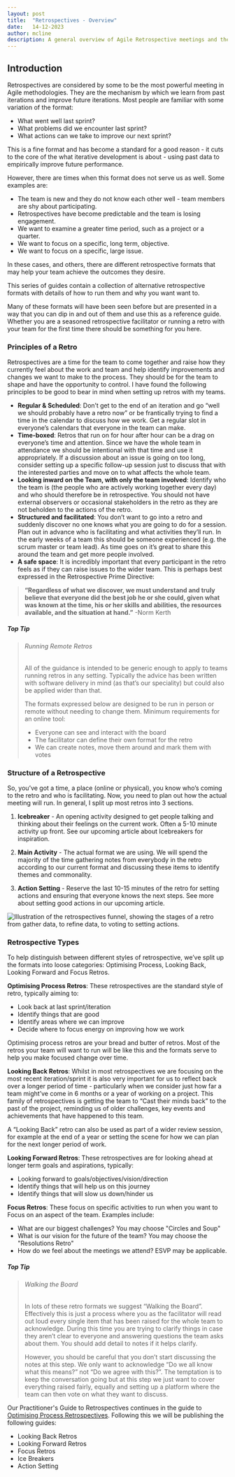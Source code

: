 ```yaml
---
layout: post
title:  "Retrospectives - Overview"
date:   14-12-2023
author: mcline
description: A general overview of Agile Retrospective meetings and the different approaches a team can take to improvement.
---
```


## Introduction
Retrospectives are considered by some to be the most powerful meeting in Agile methodologies. They are the mechanism by which we learn from past iterations and improve future iterations. Most people are familiar with some variation of the format:
- What went well last sprint?
- What problems did we encounter last sprint?
- What actions can we take to improve our next sprint?

This is a fine format and has become a standard for a good reason - it cuts to the core of the what iterative development is about - using past data to empirically improve future performance.

However, there are times when this format does not serve us as well. Some examples are:
- The team is new and they do not know each other well - team members are shy about participating.
- Retrospectives have become predictable and the team is losing engagement.
- We want to examine a greater time period, such as a project or a quarter.
- We want to focus on a specific, long term, objective.
- We want to focus on a specific, large issue.

In these cases, and others, there are different retrospective formats that may help your team achieve the outcomes they desire. 

This series of guides contain a collection of alternative retrospective formats with details of how to run them and why you want want to.

Many of these formats will have been seen before but are presented in a way that you can dip in and out of them and use this as a reference guide. Whether you are a seasoned retrospective facilitator or running a retro with your team for the first time there should be something for you here.

### Principles of a Retro
Retrospectives are a time for the team to come together and raise how they currently feel about the work and team and help identify improvements and changes we want to make to the process. They should be for the team to shape and have the opportunity to control. I have found the following principles to be good to bear in mind when setting up retros with my teams.

- **Regular & Scheduled**: Don’t get to the end of an iteration and go “well we should probably have a retro now” or be frantically trying to find a time in the calendar to discuss how we work. Get a regular slot in everyone’s calendars that everyone in the team can make.  
- **Time-boxed**: Retros that run on for hour after hour can be a drag on everyone’s time and attention. Since we have the whole team in attendance we should be intentional with that time and use it appropriately. If a discussion about an issue is going on too long, consider setting up a specific follow-up session just to discuss that with the interested parties and move on to what affects the whole team.
- **Looking inward on the Team, with only the team involved**: Identify who the team is (the people who are actively working together every day) and who should therefore be in retrospective. You should not have external observers or occasional stakeholders in the retro as they are not beholden to the actions of the retro.
- **Structured and facilitated**: You don’t want to go into a retro and suddenly discover no one knows what you are going to do for a session. Plan out in advance who is facilitating and what activities they’ll run. In the early weeks of a team this should be someone experienced (e.g. the scrum master or team lead). As time goes on it’s great to share this around the team and get more people involved.
- **A safe space**: It is incredibly important that every participant in the retro feels as if they can raise issues to the wider team. This is perhaps best expressed in the Retrospective Prime Directive:

> **“Regardless of what we discover, we must understand and truly believe that everyone did the best job he or she could, given what was known at the time, his or her skills and abilities, the resources available, and the situation at hand.”** -Norm Kerth

##### Top Tip
>###### Running Remote Retros
>All of the guidance is intended to be generic enough to apply to teams running retros in any setting. Typically the advice has been written with software delivery in mind (as that’s our speciality) but could also be applied wider than that.
>
>The formats expressed below are designed to be run in person or remote without needing to change them. Minimum requirements for an online tool:
>
>- Everyone can see and interact with the board
>- The facilitator can define their own format for the retro
>- We can create notes, move them around and mark them with votes

### Structure of a Retrospective
So, you’ve got a time, a place (online or physical), you know who’s coming to the retro and who is facilitating. Now, you need to plan out how the actual meeting will run. In general, I split up most retros into 3 sections. 

1. **Icebreaker** - An opening activity designed to get people talking and thinking about their feelings on the current work. Often a 5-10 minute activity up front. See our upcoming article about Icebreakers for inspiration.

2. **Main Activity** - The actual format we are using. We will spend the majority of the time gathering notes from everybody in the retro according to our current format and discussing these items to identify themes and commonality.
3. **Action Setting** - Reserve the last 10-15 minutes of the retro for setting actions and ensuring that everyone knows the next steps. See more about setting good actions in our upcoming article.


![Illustration of the retrospectives funnel, showing the stages of a retro from gather data, to refine data, to voting to setting actions.](/practitioners-guides/assets/images/retros/RetroFunnel.jpg)


### Retrospective Types

To help distinguish between different styles of retrospective, we’ve split up the formats into loose categories: Optimising Process, Looking Back, Looking Forward and Focus Retros. 

**Optimising Process Retros**: These retrospectives are the standard style of retro, typically aiming to:

- Look back at last sprint/iteration
- Identify things that are good
- Identify areas where we can improve
- Decide where to focus energy on improving how we work

Optimising process retros are your bread and butter of retros. Most of the retros your team will want to run will be like this and the formats serve to help you make focused change over time.

**Looking Back Retros**: Whilst in most retrospectives we are focusing on the most recent iteration/sprint it is also very important for us to reflect back over a longer period of time - particularly when we consider just how far a team might’ve come in 6 months or a year of working on a project. This family of retrospectives is getting the team to “Cast their minds back” to the past of the project, reminding us of older challenges, key events and achievements that have happened to this team.  

A “Looking Back” retro can also be used as part of a wider review session, for example at the end of a year or setting the scene for how we can plan for the next longer period of work.

**Looking Forward Retros**: These retrospectives are for looking ahead at longer term goals and aspirations, typically:

- Looking forward to goals/objectives/vision/direction
- Identify things that will help us on this journey
- Identify things that will slow us down/hinder us

**Focus Retros**: These focus on specific activities to run when you want to Focus on an aspect of the team. Examples include:

- What are our biggest challenges? You may choose "Circles and Soup"
- What is our vision for the future of the team? You may choose the "Resolutions Retro"
- How do we feel about the meetings we attend? ESVP may be applicable.

##### Top Tip
>###### Walking the Board
>In lots of these retro formats we suggest “Walking the Board”. Effectively this is just a process where you as the facilitator will read out loud every single item that has been raised for the whole team to acknowledge. During this time you are trying to clarify things in case they aren’t clear to everyone and answering questions the team asks about them. You should add detail to notes if it helps clarify.
>
>However, you should be careful that you don’t start discussing the notes at this step. We only want to acknowledge “Do we all know what this means?” not “Do we agree with this?”. The temptation is to keep the conversation going but at this step we just want to cover everything raised fairly, equally and setting up a platform where the team can then vote on what they want to discuss.

Our Practitioner's Guide to Retrospectives continues in the guide to [Optimising Process Retrospectives](../Retrospectives-2-OptimisingProcessRetros). Following this we will be publishing the following guides:
- Looking Back Retros
- Looking Forward Retros
- Focus Retros
- Ice Breakers
- Action Setting